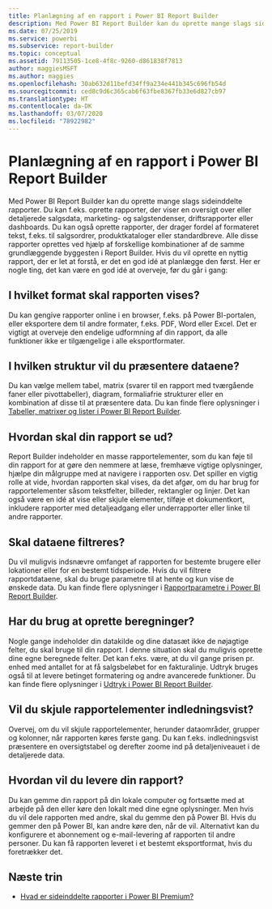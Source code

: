 ```yaml
---
title: Planlægning af en rapport i Power BI Report Builder
description: Med Power BI Report Builder kan du oprette mange slags sideinddelte rapporter. Hvis du vil oprette en nyttig rapport, der er let at forstå, er det en god idé at planlægge den først.
ms.date: 07/25/2019
ms.service: powerbi
ms.subservice: report-builder
ms.topic: conceptual
ms.assetid: 79113505-1ce8-4f8c-9260-d861838f7813
author: maggiesMSFT
ms.author: maggies
ms.openlocfilehash: 30ab632d11befd34ff9a234e441b345c696fb54d
ms.sourcegitcommit: ced8c9d6c365cab6f63fbe8367fb33e6d827cb97
ms.translationtype: HT
ms.contentlocale: da-DK
ms.lasthandoff: 03/07/2020
ms.locfileid: "78922982"
---
```

# <a name="planning-a-report-in-power-bi-report-builder"></a>Planlægning af en rapport i Power BI Report Builder

Med Power BI Report Builder kan du oprette mange slags sideinddelte rapporter. Du kan f.eks. oprette rapporter, der viser en oversigt over eller detaljerede salgsdata, marketing- og salgstendenser, driftsrapporter eller dashboards. Du kan også oprette rapporter, der drager fordel af formateret tekst, f.eks. til salgsordrer, produktkataloger eller standardbreve. Alle disse rapporter oprettes ved hjælp af forskellige kombinationer af de samme grundlæggende byggesten i Report Builder. Hvis du vil oprette en nyttig rapport, der er let at forstå, er det en god idé at planlægge den først. Her er nogle ting, det kan være en god idé at overveje, før du går i gang:  
  
## <a name="in-what-format-do-you-want-the-report-to-appear"></a>I hvilket format skal rapporten vises?
  
Du kan gengive rapporter online i en browser, f.eks. på Power BI-portalen, eller eksportere dem til andre formater, f.eks. PDF, Word eller Excel. Det er vigtigt at overveje den endelige udformning af din rapport, da alle funktioner ikke er tilgængelige i alle eksportformater. 
  
## <a name="in-what-structure-do-you-want-to-present-the-data"></a>I hvilken struktur vil du præsentere dataene?
  
Du kan vælge mellem tabel, matrix (svarer til en rapport med tværgående faner eller pivottabeller), diagram, formaliafrie strukturer eller en kombination af disse til at præsentere data. Du kan finde flere oplysninger i [Tabeller, matrixer og lister i Power BI Report Builder](report-builder-tables-matrices-lists.md).  
  
## <a name="how-do-you-want-your-report-to-look"></a>Hvordan skal din rapport se ud?
  
Report Builder indeholder en masse rapportelementer, som du kan føje til din rapport for at gøre den nemmere at læse, fremhæve vigtige oplysninger, hjælpe din målgruppe med at navigere i rapporten osv. Det spiller en vigtig rolle at vide, hvordan rapporten skal vises, da det afgør, om du har brug for rapportelementer såsom tekstfelter, billeder, rektangler og linjer. Det kan også være en idé at vise eller skjule elementer, tilføje et dokumentkort, inkludere rapporter med detaljeadgang eller underrapporter eller linke til andre rapporter.   
  
## <a name="should-the-data-be-filtered"></a>Skal dataene filtreres?
  
Du vil muligvis indsnævre omfanget af rapporten for bestemte brugere eller lokationer eller for en bestemt tidsperiode. Hvis du vil filtrere rapportdataene, skal du bruge parametre til at hente og kun vise de ønskede data. Du kan finde flere oplysninger i [Rapportparametre i Power BI Report Builder](paginated-reports-parameters.md).  
  
## <a name="do-you-need-to-create-calculations"></a>Har du brug at oprette beregninger? 
  
Nogle gange indeholder din datakilde og dine datasæt ikke de nøjagtige felter, du skal bruge til din rapport. I denne situation skal du muligvis oprette dine egne beregnede felter. Det kan f.eks. være, at du vil gange prisen pr. enhed med antallet for at få salgsbeløbet for en fakturalinje. Udtryk bruges også til at levere betinget formatering og andre avancerede funktioner. Du kan finde flere oplysninger i [Udtryk i Power BI Report Builder](report-builder-expressions.md).  
  
## <a name="do-you-want-to-hide-report-items-initially"></a>Vil du skjule rapportelementer indledningsvist?
  
Overvej, om du vil skjule rapportelementer, herunder dataområder, grupper og kolonner, når rapporten køres første gang. Du kan f.eks. indledningsvist præsentere en oversigtstabel og derefter zoome ind på detaljeniveauet i de detaljerede data. 
  
## <a name="how-are-you-going-to-deliver-your-report"></a>Hvordan vil du levere din rapport?  
  
Du kan gemme din rapport på din lokale computer og fortsætte med at arbejde på den eller køre den lokalt med dine egne oplysninger. Men hvis du vil dele rapporten med andre, skal du gemme den på Power BI. Hvis du gemmer den på Power BI, kan andre køre den, når de vil. Alternativt kan du konfigurere et abonnement og e-mail-levering af rapporten til andre personer. Du kan få rapporten leveret i et bestemt eksportformat, hvis du foretrækker det. 
  
## <a name="next-steps"></a>Næste trin

- [Hvad er sideinddelte rapporter i Power BI Premium?](paginated-reports-report-builder-power-bi.md)

